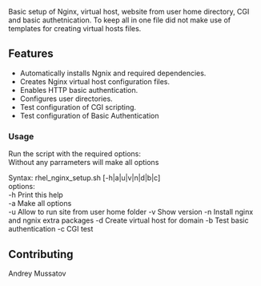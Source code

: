 Basic setup of Nginx, virtual host, website from user home directory, CGI and basic authetnication.
To keep all in one file did not make use of templates for creating virtual hosts files.

## Features
- Automatically installs Ngnix and required dependencies.
- Creates Nginx virtual host configuration files.
- Enables HTTP basic authentication.
- Configures user directories.
- Test configuration of CGI scripting.
- Test configuration of Basic Authentication

###  Usage
Run the script with the required options:  
Without any parrameters will make all options  


Syntax: rhel_nginx_setup.sh [-h|a|u|v|n|d|b|c]  
options:  
-h          Print this help  
-a          Make all options  
-u          Allow to run site from user home folder
-v          Show version
-n          Install nginx and ngnix extra packages
-d          Create virtual host for domain
-b          Test basic authentication
-c          CGI test


## Contributing 
Andrey Mussatov
